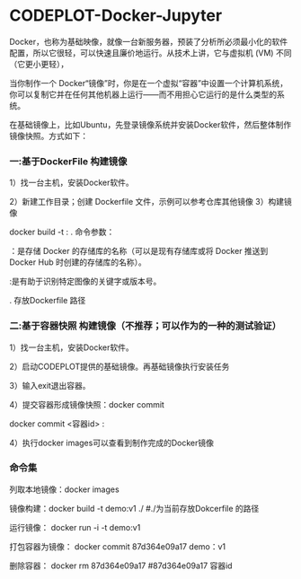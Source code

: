 # CODEPLOT-Docker-Jupyter
Docker，也称为基础映像，就像一台新服务器，预装了分析所必须最小化的软件配置，所以它很轻，可以快速且廉价地运行。从技术上讲，它与虚拟机 (VM) 不同（它更小更轻），

当你制作一个 Docker“镜像”时，你是在一个虚拟“容器”中设置一个计算机系统，你可以复制它并在任何其他机器上运行——而不用担心它运行的是什么类型的系统。


在基础镜像上，比如Ubuntu，先登录镜像系统并安装Docker软件，然后整体制作镜像快照。方式如下：
### 一:基于DockerFile 构建镜像

1）找一台主机，安装Docker软件。


2）新建工作目录；创建 Dockerfile 文件，示例可以参考仓库其他镜像
3）构建镜像

docker build -t <repo>:<tag> .
命令参数：
  
<repo>：是存储 Docker 的存储库的名称（可以是现有存储库或将 Docker 推送到 Docker Hub 时创建的存储库的名称）。
  
<tag>:是有助于识别特定图像的关键字或版本号。
  
. 存放Dockerfile 路径
  
### 二:基于容器快照 构建镜像（不推荐；可以作为的一种的测试验证）
1）找一台主机，安装Docker软件。
  
2）启动CODEPLOT提供的基础镜像。再基础镜像执行安装任务
  
3）输入exit退出容器。
  
4）提交容器形成镜像快照：docker commit
  
docker commit <容器id> <repo>:<tag>
  
4）执行docker images可以查看到制作完成的Docker镜像
  
  
  ### 命令集
  列取本地镜像：docker images

镜像构建：docker build -t demo:v1 ./   #./为当前存放Dokcerfile 的路径

运行镜像： docker run -i -t demo:v1

打包容器为镜像： docker commit 87d364e09a17 demo：v1

删除容器： docker rm 87d364e09a17 #87d364e09a17 容器id
